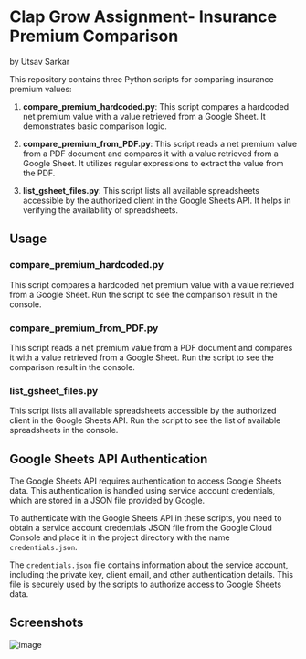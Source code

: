 
#  Clap Grow Assignment- Insurance Premium Comparison
by Utsav Sarkar

This repository contains three Python scripts for comparing insurance premium values:

1. **compare_premium_hardcoded.py**: This script compares a hardcoded net premium value with a value retrieved from a Google Sheet. It demonstrates basic comparison logic.

2. **compare_premium_from_PDF.py**: This script reads a net premium value from a PDF document and compares it with a value retrieved from a Google Sheet. It utilizes regular expressions to extract the value from the PDF.

3. **list_gsheet_files.py**: This script lists all available spreadsheets accessible by the authorized client in the Google Sheets API. It helps in verifying the availability of spreadsheets.

## Usage

### compare_premium_hardcoded.py

This script compares a hardcoded net premium value with a value retrieved from a Google Sheet. Run the script to see the comparison result in the console.

### compare_premium_from_PDF.py

This script reads a net premium value from a PDF document and compares it with a value retrieved from a Google Sheet. Run the script to see the comparison result in the console.

### list_gsheet_files.py

This script lists all available spreadsheets accessible by the authorized client in the Google Sheets API. Run the script to see the list of available spreadsheets in the console.

## Google Sheets API Authentication

The Google Sheets API requires authentication to access Google Sheets data. This authentication is handled using service account credentials, which are stored in a JSON file provided by Google.

To authenticate with the Google Sheets API in these scripts, you need to obtain a service account credentials JSON file from the Google Cloud Console and place it in the project directory with the name `credentials.json`.

The `credentials.json` file contains information about the service account, including the private key, client email, and other authentication details. This file is securely used by the scripts to authorize access to Google Sheets data.


## Screenshots
![image](https://github.com/utoo0703/Clap_Grow_Assignment/assets/78578594/194e4e7f-0156-49dc-91a2-e0239b512c9c)




